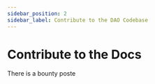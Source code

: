 ```yaml
---
sidebar_position: 2
sidebar_label: Contribute to the DAO Codebase
---
```


# Contribute to the Docs

There is a bounty poste